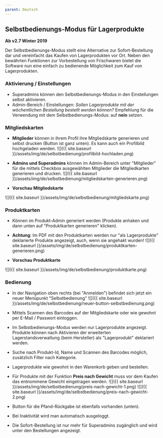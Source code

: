 ```yaml
---
parent: Deutsch
---
```

## Selbstbedienungs-Modus für Lagerprodukte

**Ab v2.7 Winter 2019**

Der Selbstbedienungs-Modus stellt eine Alternative zur Sofort-Bestellung dar und vereinfacht das Kaufen von Lagerprodukten vor Ort. Neben den bewährten Funktionen zur Vorbestellung von Frischwaren bietet die Software nun eine einfach zu bedienende Möglichkeit zum Kauf von Lagerprodukten. 

### Aktivierung / Einstellungen
* Superadmins können den Selbstbedienungs-Modus in den Einstellungen selbst aktivieren.
* Admin-Bereich / Einstellungen: *Sollen Lagerprodukte mit der wöchentlichen Bestellung bestellt werden können?* Empfehlung für die Verwendung mit dem Selbstbedienungs-Modus: auf **nein** setzen.

### Mitgliedskarten
* **Mitglieder** können in ihrem Profil ihre Mitgliedskarte generieren und selbst drucken (Button ist ganz unten). Es kann auch ein Profilbild hochgeladen werden.
![]({{ site.baseurl }}/assets/img/de/selbstbedienung/profilbild-hochladen.png)

* **Admins und Superadmins** können im Admin-Bereich unter "Mitglieder" für die mittels Checkbox ausgewählten Mitglieder die Mitgliedkarten generieren und drucken.
![]({{ site.baseurl }}/assets/img/de/selbstbedienung/mitgliedskarten-generieren.png)

* **Vorschau Mitgliedskarte**

![]({{ site.baseurl }}/assets/img/de/selbstbedienung/mitgliedskarte.png)


### Produktkarten
* Können im Produkt-Admin generiert werden (Produkte anhaken und dann unten auf "Produktkarten generieren" klicken).
* **Achtung**: Im PDF mit den Produktkarten werden nur "als Lagerprodukte" deklarierte Produkte angezeigt, auch, wenn sie angehakt wurden!
![]({{ site.baseurl }}/assets/img/de/selbstbedienung/produktkarten-generieren.png)

* **Vorschau Produktkarte**

![]({{ site.baseurl }}/assets/img/de/selbstbedienung/produktkarte.png)


### Bedienung
* In der Navigation oben rechts (bei "Anmelden") befindet sich jetzt ein neuer Menüpunkt "Selbstbedienung"
![]({{ site.baseurl }}/assets/img/de/selbstbedienung/neuer-button-selbstbedienung.png)

* Mittels Scannen des Barcodes auf der Mitgliedskarte oder wie gewohnt per E-Mail / Passwort einloggen.

* Im Selbstbedienungs-Modus werden nur Lagerprodukte angezeigt. Produkte können nach Aktivieren der erweiterten Lagerstandsverwaltung (beim Hersteller) als "Lagerprodukt" deklariert werden.
* Suche nach Produkt-Id, Name und Scannen des Barcodes möglich, zusätzlich Filter nach Kategorie.
* Lagerprodukte wie gewohnt in den Warenkorb geben und bestellen.
* Für Produkte mit der Funktion **Preis nach Gewicht** muss vor dem Kaufen das entnommene Gewicht eingetragen werden.
![]({{ site.baseurl }}/assets/img/de/selbstbedienung/preis-nach-gewicht-1.png)
![]({{ site.baseurl }}/assets/img/de/selbstbedienung/preis-nach-gewicht-2.png)

* Button für die Pfand-Rückgabe ist ebenfalls vorhanden (unten).
* Bei Inaktivität wird man automatisch ausgeloggt.
* Die Sofort-Bestellung ist nur mehr für Superadmins zugänglich und wird unter den Bestellungen angezeigt.

